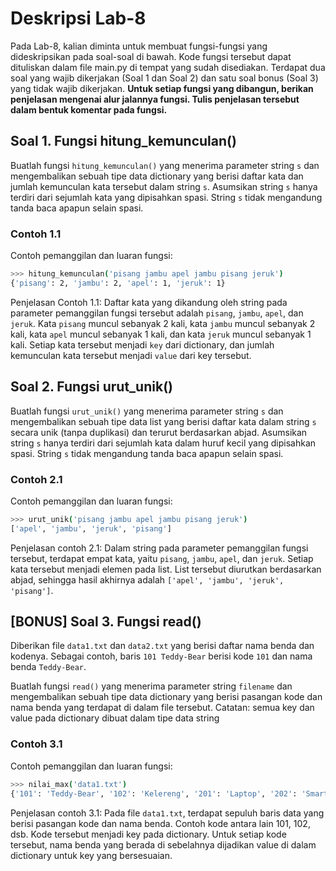 # Deskripsi Lab-8
Pada Lab-8, kalian diminta untuk membuat fungsi-fungsi yang dideskripsikan pada soal-soal di bawah. Kode fungsi tersebut dapat dituliskan dalam file main.py di tempat yang sudah disediakan.
Terdapat dua soal yang wajib dikerjakan (Soal 1 dan Soal 2) dan satu soal bonus (Soal 3) yang tidak wajib dikerjakan.
**Untuk setiap fungsi yang dibangun, berikan penjelasan mengenai alur jalannya fungsi. Tulis penjelasan tersebut dalam bentuk komentar pada fungsi.**


## Soal 1. Fungsi hitung_kemunculan()
Buatlah fungsi `hitung_kemunculan()` yang menerima parameter string `s` dan mengembalikan sebuah tipe data dictionary yang berisi daftar kata dan jumlah kemunculan kata tersebut dalam string `s`.
Asumsikan string `s` hanya terdiri dari sejumlah kata yang dipisahkan spasi. String `s` tidak mengandung tanda baca apapun selain spasi.


### Contoh 1.1
Contoh pemanggilan dan luaran fungsi:
```sh
>>> hitung_kemunculan('pisang jambu apel jambu pisang jeruk')
{'pisang': 2, 'jambu': 2, 'apel': 1, 'jeruk': 1}
```

Penjelasan Contoh 1.1:
Daftar kata yang dikandung oleh string pada parameter pemanggilan fungsi tersebut adalah `pisang`, `jambu`, `apel`, dan `jeruk`.
Kata `pisang` muncul sebanyak 2 kali, kata `jambu` muncul sebanyak 2 kali, kata `apel` muncul sebanyak 1 kali, dan kata `jeruk` muncul sebanyak 1 kali.
Setiap kata tersebut menjadi `key` dari dictionary, dan jumlah kemunculan kata tersebut menjadi `value` dari key tersebut.


## Soal 2. Fungsi urut_unik()
Buatlah fungsi `urut_unik()` yang menerima parameter string `s` dan mengembalikan sebuah tipe data list yang berisi daftar kata dalam string `s` secara unik (tanpa duplikasi) dan terurut berdasarkan abjad.
Asumsikan string `s` hanya terdiri dari sejumlah kata dalam huruf kecil yang dipisahkan spasi. String `s` tidak mengandung tanda baca apapun selain spasi.


### Contoh 2.1
Contoh pemanggilan dan luaran fungsi:
```sh
>>> urut_unik('pisang jambu apel jambu pisang jeruk')
['apel', 'jambu', 'jeruk', 'pisang']
```

Penjelasan contoh 2.1:
Dalam string pada parameter pemanggilan fungsi tersebut, terdapat empat kata, yaitu `pisang`, `jambu`, `apel`, dan `jeruk`.
Setiap kata tersebut menjadi elemen pada list.
List tersebut diurutkan berdasarkan abjad, sehingga hasil akhirnya adalah `['apel', 'jambu', 'jeruk', 'pisang']`.


## [BONUS] Soal 3. Fungsi read()
Diberikan file `data1.txt` dan `data2.txt` yang berisi daftar nama benda dan kodenya.
Sebagai contoh, baris `101 Teddy-Bear` berisi kode `101` dan nama benda `Teddy-Bear`.


Buatlah fungsi `read()` yang menerima parameter string `filename` dan mengembalikan sebuah tipe data dictionary yang berisi pasangan kode dan nama benda yang terdapat di dalam file tersebut.
Catatan: semua key dan value pada dictionary dibuat dalam tipe data string


### Contoh 3.1
Contoh pemanggilan dan luaran fungsi:
```sh
>>> nilai_max('data1.txt')
{'101': 'Teddy-Bear', '102': 'Kelereng', '201': 'Laptop', '202': 'Smartphone', '203': 'Speaker', '301': 'Avanza', '302': 'Supra-X', '401': 'Topi', '402': 'Jaket', '403': 'Scarf'}
```

Penjelasan contoh 3.1:
Pada file `data1.txt`, terdapat sepuluh baris data yang berisi pasangan kode dan nama benda.
Contoh kode antara lain 101, 102, dsb. Kode tersebut menjadi key pada dictionary.
Untuk setiap kode tersebut, nama benda yang berada di sebelahnya dijadikan value di dalam dictionary untuk key yang bersesuaian.

